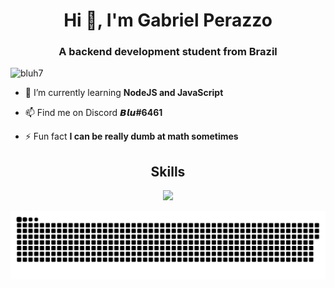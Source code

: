 <div align="center">
  <h1>Hi 👋, I'm Gabriel Perazzo</h1>
  <h3>A backend development student from Brazil</h3>
</div>
  
<p align="left"> <img src="https://komarev.com/ghpvc/?username=bluh7&label=Profile%20views&color=0e75b6&style=flat" alt="bluh7" /> </p>

- 🌱 I’m currently learning **NodeJS and JavaScript**

- 📫 Find me on Discord **𝘽𝙡𝙪#6461**

- ⚡ Fun fact **I can be really dumb at math sometimes**

<div align="Center">
  <h2>Skills</h2>
  <p>
    <a href="https://skillicons.dev">
      <img src="https://skillicons.dev/icons?i=python,javascript,html,nodejs,vue,express,bash,linux,vercel,mysql,mongodb,vscode,visualstudio,git,github&perline=5" />
    </a>
  </p>
  <a href=#><img src="contributions.svg"></a>
</div>
